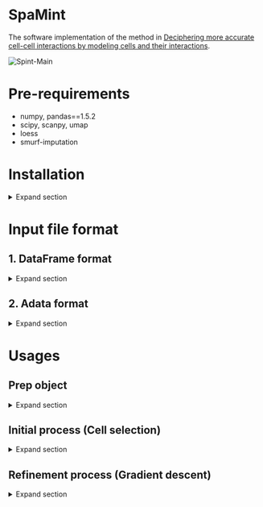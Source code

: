 # SpaMint
The software implementation of the method in 
[Deciphering more accurate cell-cell interactions by modeling cells and their interactions]().

<img src="https://github.com/deepomicslab/SpexMod/raw/main/main.pg" alt="Spint-Main">

# Pre-requirements
* numpy, pandas==1.5.2
* scipy, scanpy, umap
* loess
* smurf-imputation
  
# Installation
<details><summary>Expand section</summary>
  
## Installation with pip
```shell
pip install pySPAMINT
```
## Installation from the source code
conda create --name spamint python=3.9
conda activate spamint
```shell
wget https://github.com/deepomicslab/SpaMint/archive/refs/heads/main.zip
unzip main.zip
cd SpaMint-main
python setup.py install
```
 </details>


# Input file format
## 1. DataFrame format
<details><summary>Expand section</summary>

* **Spatial Transcriptomics (ST) Count Data**
  * `st_exp` dataframe with spots as rows and genes as columns
 
* **Spatial coordinates**
  * `st_coord` dataframe with spot as rows, axis x and y as columns 

* **Cell-type deconvoluted spatial matrix**
  * `st_decon` dataframe with spot as rows and cell-type as columns

* **Single-cell RNA-seq Count Data**
  * `sc_exp` dataframe with cells as rows and genes as columns

* **Single-cell RNA-seq Metadata**
  * `sc_meta` dataframe with cells as rows and cell types as columns
  * `cell_type_key` column name of the celltype identity in `sc_meta`

* **Single-cell RNA-seq distribution Data**
  * `sc_distribution` dataframe with cells as rows and genes as columns
    
* **Ligand and Receptor Data (optional)**
  * `lr_df` user provided dataframe with ligand-receptor pairs as rows, ligand, receptor and its weight as columns

***
Convert to adata format
```python
sc_adata, st_adata, sc_distribution, lr_df = pp.prep_adata(sc_exp = sc_exp, st_exp = st_exp, sc_distribution = sc_smurf, 
                            sc_meta = sc_meta, st_coord = st_coord, SP = species)
```
</details>

## 2. Adata format
<details><summary>Expand section</summary>
  
* **Spatial Transcriptomics (ST) Count Data**
  * `st_adata` adata.X with spots as rows and genes as columns
  * `st_adata.obs`  dataframe with spot as rows, spot coordinates x and y as columns 
 
* **Cell-type deconvoluted spatial matrix**
  * `st_decon` dataframe with spot as rows and cell-type as columns

* **Single-cell RNA-seq Count Data**
  * `sc_adata` adata.X dataframe with cells as rows and genes as columns
  * `sc_adata.obs` dataframe with cells as rows and cell types as columns

* **Single-cell RNA-seq distribution Data**
  * `sc_distribution` dataframe with cells as rows and genes as columns
</details>

# Usages
## Prep object
<details><summary>Expand section</summary>

```python
obj = spamint.spaMint(save_path = outDir, st_adata = st_adata, weight = st_decon, 
                 sc_distribution = sc_distribution, sc_adata = sc_adata, cell_type_key = 'celltype', 
                 st_tp = st_tp)
obj.prep()
```
### Parameters
* `save_path` Output Dir to save results
  
* `st_adata` adata.X Spatial Transcriptomics (ST) Count Data with spots as rows and genes as columns
  * `st_adata.obs`  dataframe with spot as rows, spot coordinates x and y as columns
    
* `weight` Cell-type deconvoluted spatial dataframe with spot as rows and cell-type as columns
    
* `sc_distribution` Single-cell RNA-seq distribution dataframe with cells as rows and genes as columns
    
* `sc_adata` adata.X Single-cell RNA-seq Count dataframe with cells as rows and genes as columns
  * `sc_adata.obs` dataframe with cells as rows and cell types as columns
 
* `cell_type_key` cell type colname in sc_adata.obs

* `st_tp` ST sequencing platform choose from st (ST legacy), visium (10X Visium), or slide-seq (Any single-cell resolution data)


</details>

## Initial process (Cell selection)
<details><summary>Expand section</summary>
  ```python
sc_agg_meta = select_cells(self, p = 0.1, mean_num_per_spot = 10,  max_rep = 3, repeat_penalty = 10)
        - p: Percentage of interface similarity for cell selection.
        - 
        - : 
        - : repeat_penalty
```
* `p` percentage of the interface similarity during cell selection
* `mean_num_per_spot` Average number of cells per spot.
* `max_rep` Maximum number of repetitions for cell selection.
* `repeat_penalty` When one cell has been picked for [THIS] many times, its probability of being picked again decreases by half.
                    Recommanded to be near   (st_exp.shape[0]*num_per_spot/sc_exp.shape[0]) * 10
</details>

## Refinement process (Gradient descent)
<details><summary>Expand section</summary>

 ```python 
refine_sc_exp, sc_agg_meta = gradient_descent(self, alpha = 1, beta = 0.001, gamma = 0.001, 
                 delta = 0.1, eta = 0.0005, 
                init_sc_embed = None,
                iteration = 20, k = 2, W_HVG = 2,
                left_range = 0, right_range = 8, steps = 1, dim = 2)
```

* `alpha, beta, gamma, delta`
  Hyperparameters for the loss function.

  alpha: the weight of the term that maintains the expression similarity between cells and their respective gamma distribution models, default: 1.
  
  beta: the weight of adjusting cell locations based on cell-cell affinity.
  
  gamma: the weight of optimizing interface profile similarity between pseudo-spots and their corresponding ST spots, default: 0.001.
  
  delta: the weight of the regularization term.
  
* `eta` float, default: 0.0005
  
    Learning rate for gradient descent.
  
* `init_sc_embed` DataFrame, optional, default: None
  
    Initial embedding for single-cell data.
  
* `iteration` int, optional, default: 20
  
    The number of iterations for optimization.
  
* `k` int, optional, default: 2
  
    The number of neighbors in each adjacent spot.
  
* `W_HVG` int, optional, default: 2
  
    Weight for highly variable genes.
  
* `left_range` int, optional, default: 0
* `right_range` int, optional, default: 8
  
    The index range for the neighbor number in the embedding process, the actual neighbor number is (i+1)*10
    
* `steps` int, optional, default: 1
  
    The iteration number for each neighbor
  
  
* `dim` int, optional, default: 2
  
    The embedding dimension of the reconstruction
</details>
